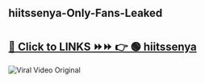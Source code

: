 
 ## hiitssenya-Only-Fans-Leaked

# <h2><a href="https://clipsfans.com/hiitssenya&ref=git">🔗 Click to LINKS ⏩⏩ 👉 🟢 hiitssenya </a></h2>

<a href="https://clipsfans.com/hiitssenya&ref=git" rel="nofollow" data-target="animated-image.originalLink"><img src="https://i.ibb.co.com/xMMVF88/686577567.gif" alt="Viral Video Original" style="max-width: 100%; display: inline-block;" data-target="animated-image.originalImage"></a>
